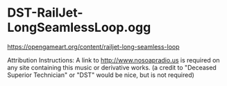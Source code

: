 # DST-RailJet-LongSeamlessLoop.ogg

https://opengameart.org/content/railjet-long-seamless-loop

Attribution Instructions: 
A link to http://www.nosoapradio.us is required on any site containing this music or derivative works. (a credit to "Deceased Superior Technician" or "DST" would be nice, but is not required)
